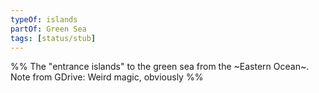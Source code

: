 ```yaml
---
typeOf: islands
partOf: Green Sea
tags: [status/stub]
---
```



%%
The "entrance islands" to the green sea from the ~Eastern Ocean~. Note from GDrive:  Weird magic, obviously
%%